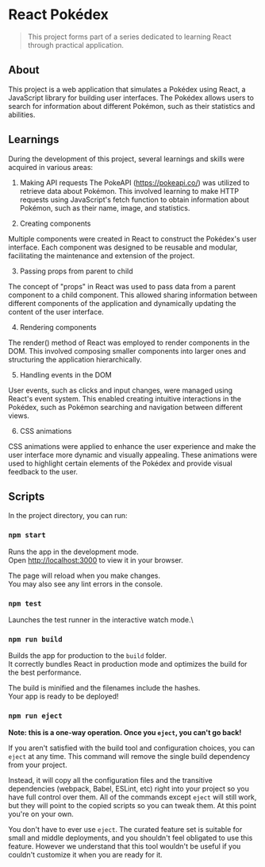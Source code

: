 # React Pokédex 

>This project forms part of a series dedicated to learning React through practical application.

## About

This project is a web application that simulates a Pokédex using React, a JavaScript library for building user interfaces. The Pokédex allows users to search for information about different Pokémon, such as their statistics and abilities.

## Learnings
During the development of this project, several learnings and skills were acquired in various areas:

1. Making API requests
The PokeAPI (https://pokeapi.co/) was utilized to retrieve data about Pokémon. This involved learning to make HTTP requests using JavaScript's fetch function to obtain information about Pokémon, such as their name, image, and statistics.

2. Creating components

Multiple components were created in React to construct the Pokédex's user interface. Each component was designed to be reusable and modular, facilitating the maintenance and extension of the project.

3. Passing props from parent to child

The concept of "props" in React was used to pass data from a parent component to a child component. This allowed sharing information between different components of the application and dynamically updating the content of the user interface.

4. Rendering components

The render() method of React was employed to render components in the DOM. This involved composing smaller components into larger ones and structuring the application hierarchically.

5. Handling events in the DOM

User events, such as clicks and input changes, were managed using React's event system. This enabled creating intuitive interactions in the Pokédex, such as Pokémon searching and navigation between different views.

6. CSS animations

CSS animations were applied to enhance the user experience and make the user interface more dynamic and visually appealing. These animations were used to highlight certain elements of the Pokédex and provide visual feedback to the user.


## Scripts

In the project directory, you can run:

### `npm start`

Runs the app in the development mode.\
Open [http://localhost:3000](http://localhost:3000) to view it in your browser.

The page will reload when you make changes.\
You may also see any lint errors in the console.

### `npm test`

Launches the test runner in the interactive watch mode.\

### `npm run build`

Builds the app for production to the `build` folder.\
It correctly bundles React in production mode and optimizes the build for the best performance.

The build is minified and the filenames include the hashes.\
Your app is ready to be deployed!

### `npm run eject`

**Note: this is a one-way operation. Once you `eject`, you can't go back!**

If you aren't satisfied with the build tool and configuration choices, you can `eject` at any time. This command will remove the single build dependency from your project.

Instead, it will copy all the configuration files and the transitive dependencies (webpack, Babel, ESLint, etc) right into your project so you have full control over them. All of the commands except `eject` will still work, but they will point to the copied scripts so you can tweak them. At this point you're on your own.

You don't have to ever use `eject`. The curated feature set is suitable for small and middle deployments, and you shouldn't feel obligated to use this feature. However we understand that this tool wouldn't be useful if you couldn't customize it when you are ready for it.
